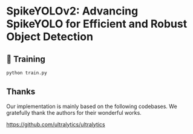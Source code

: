 # SpikeYOLOv2: Advancing SpikeYOLO for Efficient and Robust Object Detection
## 🚀 Training
```bash
python train.py
```

## Thanks

Our implementation is mainly based on the following codebases. We gratefully thank the authors for their wonderful works.

https://github.com/ultralytics/ultralytics
